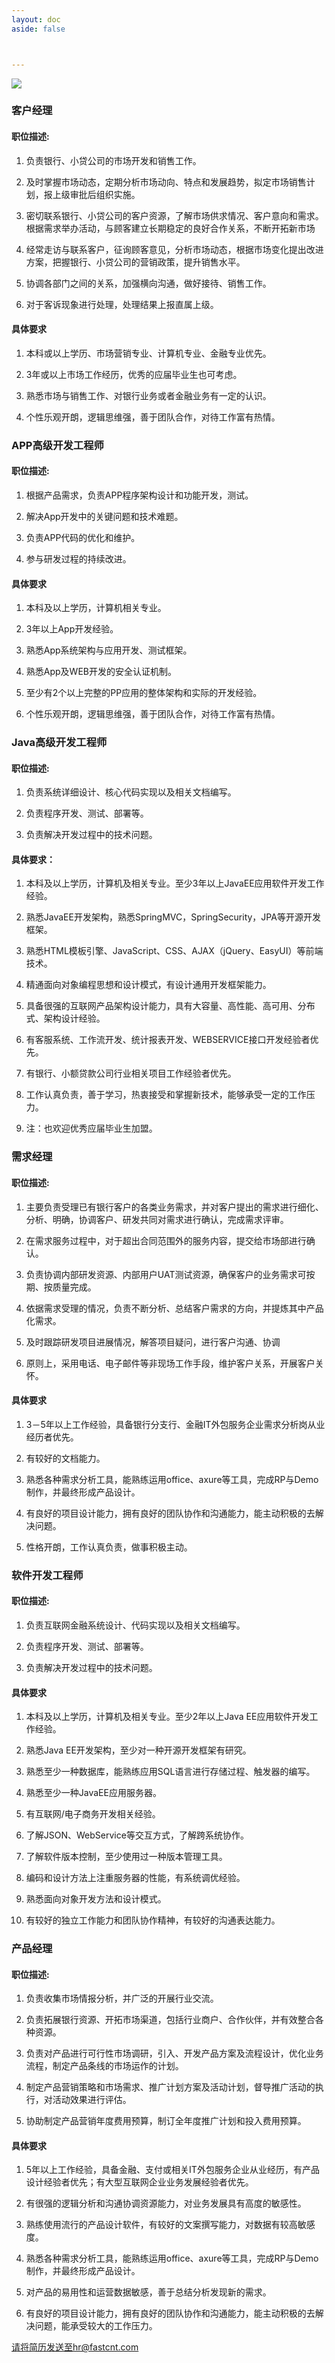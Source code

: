 ```yaml
---
layout: doc
aside: false



---
```


![](/static/banner/banner_2.jpg )

### 客户经理
#### 职位描述:
1. 负责银行、小贷公司的市场开发和销售工作。

2. 及时掌握市场动态，定期分析市场动向、特点和发展趋势，拟定市场销售计划，报上级审批后组织实施。

3. 密切联系银行、小贷公司的客户资源，了解市场供求情况、客户意向和需求。根据需求举办活动，与顾客建立长期稳定的良好合作关系，不断开拓新市场

4. 经常走访与联系客户，征询顾客意见，分析市场动态，根据市场变化提出改进方案，把握银行、小贷公司的营销政策，提升销售水平。

5. 协调各部门之间的关系，加强横向沟通，做好接待、销售工作。

6. 对于客诉现象进行处理，处理结果上报直属上级。

#### 具体要求
1. 本科或以上学历、市场营销专业、计算机专业、金融专业优先。

2. 3年或以上市场工作经历，优秀的应届毕业生也可考虑。

3. 熟悉市场与销售工作、对银行业务或者金融业务有一定的认识。

4. 个性乐观开朗，逻辑思维强，善于团队合作，对待工作富有热情。


### APP高级开发工程师
#### 职位描述:
1. 根据产品需求，负责APP程序架构设计和功能开发，测试。

2. 解决App开发中的关键问题和技术难题。

3. 负责APP代码的优化和维护。

4. 参与研发过程的持续改进。

#### 具体要求
1. 本科及以上学历，计算机相关专业。

2. 3年以上App开发经验。

3. 熟悉App系统架构与应用开发、测试框架。

4. 熟悉App及WEB开发的安全认证机制。

5. 至少有2个以上完整的PP应用的整体架构和实际的开发经验。

6. 个性乐观开朗，逻辑思维强，善于团队合作，对待工作富有热情。

### Java高级开发工程师
#### 职位描述:
1. 负责系统详细设计、核心代码实现以及相关文档编写。

2. 负责程序开发、测试、部署等。

3. 负责解决开发过程中的技术问题。

#### 具体要求：
1. 本科及以上学历，计算机及相关专业。至少3年以上JavaEE应用软件开发工作经验。

2. 熟悉JavaEE开发架构，熟悉SpringMVC，SpringSecurity，JPA等开源开发框架。

3. 熟悉HTML模板引擎、JavaScript、CSS、AJAX（jQuery、EasyUI）等前端技术。

4. 精通面向对象编程思想和设计模式，有设计通用开发框架能力。

5. 具备很强的互联网产品架构设计能力，具有大容量、高性能、高可用、分布式、架构设计经验。

6. 有客服系统、工作流开发、统计报表开发、WEBSERVICE接口开发经验者优先。

7. 有银行、小额贷款公司行业相关项目工作经验者优先。

8. 工作认真负责，善于学习，热衷接受和掌握新技术，能够承受一定的工作压力。

9. 注：也欢迎优秀应届毕业生加盟。

### 需求经理
#### 职位描述:
1. 主要负责受理已有银行客户的各类业务需求，并对客户提出的需求进行细化、分析、明确，协调客户、研发共同对需求进行确认，完成需求评审。

2. 在需求服务过程中，对于超出合同范围外的服务内容，提交给市场部进行确认。

3. 负责协调内部研发资源、内部用户UAT测试资源，确保客户的业务需求可按期、按质量完成。

4. 依据需求受理的情况，负责不断分析、总结客户需求的方向，并提炼其中产品化需求。

5. 及时跟踪研发项目进展情况，解答项目疑问，进行客户沟通、协调

6. 原则上，采用电话、电子邮件等非现场工作手段，维护客户关系，开展客户关怀。

#### 具体要求
1. 3－5年以上工作经验，具备银行分支行、金融IT外包服务企业需求分析岗从业经历者优先。

2. 有较好的文档能力。

3. 熟悉各种需求分析工具，能熟练运用office、axure等工具，完成RP与Demo制作，并最终形成产品设计。

4. 有良好的项目设计能力，拥有良好的团队协作和沟通能力，能主动积极的去解决问题。

5. 性格开朗，工作认真负责，做事积极主动。

### 软件开发工程师
#### 职位描述:
1. 负责互联网金融系统设计、代码实现以及相关文档编写。

2. 负责程序开发、测试、部署等。

3. 负责解决开发过程中的技术问题。

#### 具体要求
1. 本科及以上学历，计算机及相关专业。至少2年以上Java EE应用软件开发工作经验。

2. 熟悉Java EE开发架构，至少对一种开源开发框架有研究。

3. 熟悉至少一种数据库，能熟练应用SQL语言进行存储过程、触发器的编写。

4. 熟悉至少一种JavaEE应用服务器。

5. 有互联网/电子商务开发相关经验。

6. 了解JSON、WebService等交互方式，了解跨系统协作。

7. 了解软件版本控制，至少使用过一种版本管理工具。

8. 编码和设计方法上注重服务器的性能，有系统调优经验。

9. 熟悉面向对象开发方法和设计模式。

10. 有较好的独立工作能力和团队协作精神，有较好的沟通表达能力。

### 产品经理
#### 职位描述:
1. 负责收集市场情报分析，并广泛的开展行业交流。

2. 负责拓展银行资源、开拓市场渠道，包括行业商户、合作伙伴，并有效整合各种资源。

3. 负责对产品进行可行性市场调研，引入、开发产品方案及流程设计，优化业务流程，制定产品条线的市场运作的计划。

4. 制定产品营销策略和市场需求、推广计划方案及活动计划，督导推广活动的执行，对活动效果进行评估。

5. 协助制定产品营销年度费用预算，制订全年度推广计划和投入费用预算。


#### 具体要求
1. 5年以上工作经验，具备金融、支付或相关IT外包服务企业从业经历，有产品设计经验者优先；有大型互联网企业业务发展经验者优先。

2. 有很强的逻辑分析和沟通协调资源能力，对业务发展具有高度的敏感性。

3. 熟练使用流行的产品设计软件，有较好的文案撰写能力，对数据有较高敏感度。

4. 熟悉各种需求分析工具，能熟练运用office、axure等工具，完成RP与Demo制作，并最终形成产品设计。

5. 对产品的易用性和运营数据敏感，善于总结分析发现新的需求。

6. 有良好的项目设计能力，拥有良好的团队协作和沟通能力，能主动积极的去解决问题，能承受较大的工作压力。


请将简历发送至hr@fastcnt.com

